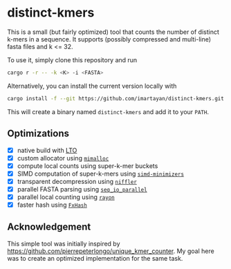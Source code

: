 # distinct-kmers

This is a small (but fairly optimized) tool that counts the number of distinct k-mers in a sequence.
It supports (possibly compressed and multi-line) fasta files and k <= 32.

To use it, simply clone this repository and run
```sh
cargo r -r -- -k <K> -i <FASTA>
```

Alternatively, you can install the current version locally with
```sh
cargo install -f --git https://github.com/imartayan/distinct-kmers.git
```
This will create a binary named `distinct-kmers` and add it to your `PATH`.

## Optimizations

- [x] native build with [LTO](https://nnethercote.github.io/perf-book/build-configuration.html#link-time-optimization)
- [x] custom allocator using [`mimalloc`](https://crates.io/crates/mimalloc)
- [x] compute local counts using super-k-mer buckets
- [x] SIMD computation of super-k-mers using [`simd-minimizers`](https://crates.io/crates/simd-minimizers)
- [x] transparent decompression using [`niffler`](https://crates.io/crates/niffler)
- [x] parallel FASTA parsing using [`seq_io_parallel`](https://crates.io/crates/seq_io_parallel)
- [x] parallel local counting using [`rayon`](https://crates.io/crates/rayon)
- [x] faster hash using [`FxHash`](https://crates.io/crates/rustc-hash)

## Acknowledgement

This simple tool was initially inspired by https://github.com/pierrepeterlongo/unique_kmer_counter.
My goal here was to create an optimized implementation for the same task.
